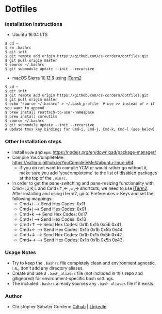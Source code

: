 # Dotfiles

### Installation Instructions
  * Ubuntu 16.04 LTS
  ```
  $ cd ~
  $ rm .bashrc
  $ git init
  $ git remote add origin https://github.com/cs-cordero/dotfiles.git
  $ git pull origin master
  $ source ~/.bashrc
  $ git submodule update --init --recursive
  ```

  * macOS Sierra 10.12.6 using [iTerm2](https://www.iterm2.com/)
  ```
  $ cd ~
  $ git init
  $ git remote add origin https://github.com/cs-cordero/dotfiles.git
  $ git pull origin master
  $ echo "source ~/.bashrc" > ~/.bash_profile  # use >> instead of > if you want to append
  $ brew install reattach-to-user-namespace
  $ brew install coreutils
  $ source ~/.bashrc
  $ git submodule update --init --recursive
  # Update tmux key bindings for Cmd-i, Cmd-j, Cmd-k, Cmd-l (see below)
  ```

### Other Installation steps
  * Install `Node` and `npm`: https://nodejs.org/en/download/package-manager/
  * Compile YouCompleteMe: https://valloric.github.io/YouCompleteMe/#ubuntu-linux-x64
    * If you do not want to compile YCM or would rather go without it, make sure you add 'youcompleteme' to the list of disabled packages at the top of the `.vimrc`.
  * In order to get the pane-switching and pane-resizing functionality with Cmd+I,J,K,L and Cmd+↑,← ,↓,→ shortcuts, we need to use [iTerm2](https://www.iterm2.com/).  After installing and using iTerm2, go to Preferences > Keys and set the following mappings:
    * Cmd+i  -->  Send Hex Codes: 0x11
    * Cmd+j  -->  Send Hex Codes: 0x01
    * Cmd+k  -->  Send Hex Codes: 0x17
    * Cmd+l  -->  Send Hex Codes: 0x13
    * Cmd+↑  -->  Send Hex Codes: 0x1b 0x1b 0x5b 0x41
    * Cmd+←  -->  Send Hex Codes: 0x1b 0x1b 0x5b 0x44
    * Cmd+↓  -->  Send Hex Codes: 0x1b 0x1b 0x5b 0x42
    * Cmd+→  -->  Send Hex Codes: 0x1b 0x1b 0x5b 0x43

### Usage Notes
  * Try to keep the `.bashrc` file completely clean and environment agnostic, i.e., don't add any directory aliases.
  * Create and use a `.bash_aliases` file (not included in this repo and gitignored) for environment-specific bash settings.
  * The included `.bashrc` already sources any `.bash_aliases` file if it exists.

### Author
  * Christopher Sabater Cordero: [Github](https://github.com/cs-cordero) | [LinkedIn](https://www.linkedin.com/in/cs-cordero/)
